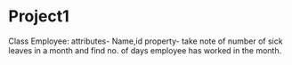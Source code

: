 # Project1
 Class Employee:
  attributes- Name,id
  property- take note of  number of sick leaves in a month
  and find no. of days employee has worked in the month. 


